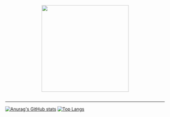 <div id="header" align="center"><img src="https://media.giphy.com/media/gjrYDwbjnK8x36xZIO/giphy.gif" width="275"></img></div><br>

---

[![Anurag's GitHub stats](https://github-readme-stats.vercel.app/api?username=gwhiite&show_icons=true&theme=synthwave)](https://github.com/anuraghazra/github-readme-stats) [![Top Langs](https://github-readme-stats.vercel.app/api/top-langs/?username=gwhiite&layout=compact&theme=synthwave)](https://github.com/anuraghazra/github-readme-stats)

